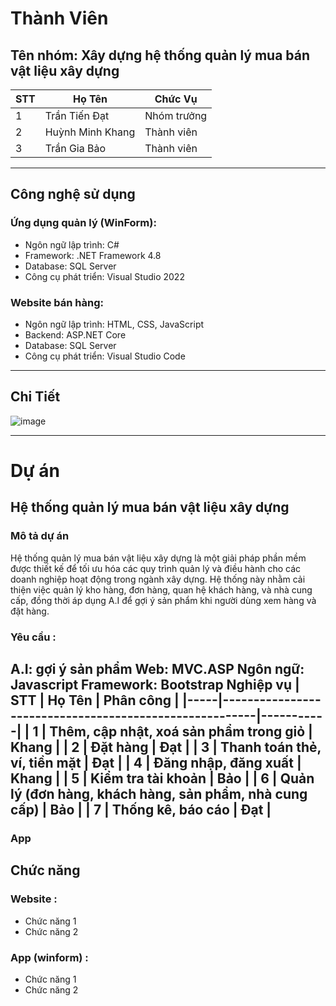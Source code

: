 # Thành Viên
## Tên nhóm: Xây dựng hệ thống quản lý mua bán vật liệu xây dựng

| STT | Họ Tên                  | Chức Vụ        |
|-----|-------------------------|----------------|
| 1   | Trần Tiến Đạt            | Nhóm trưởng    |
| 2   | Huỳnh Minh Khang         | Thành viên     |
| 3   | Trần Gia Bảo             | Thành viên     |
---------------------------------------------------
## Công nghệ sử dụng
### Ứng dụng quản lý (WinForm):
- Ngôn ngữ lập trình: C#
- Framework: .NET Framework 4.8
- Database: SQL Server
- Công cụ phát triển: Visual Studio 2022
### Website bán hàng:

- Ngôn ngữ lập trình: HTML, CSS, JavaScript
- Backend: ASP.NET Core
- Database: SQL Server
- Công cụ phát triển: Visual Studio Code
-------------------------------------------------
## Chi Tiết

![image](https://github.com/user-attachments/assets/dc4b3c3f-c024-443c-866d-146fdbfbcc78)

-------------------------------------------------
# Dự án
## Hệ thống quản lý mua bán vật liệu xây dựng
### Mô tả dự án
Hệ thống quản lý mua bán vật liệu xây dựng là một giải pháp phần mềm được thiết kế để tối ưu hóa các quy trình quản lý và điều hành cho các doanh nghiệp hoạt động trong ngành xây dựng. Hệ thống này nhằm cải thiện việc quản lý kho hàng, đơn hàng, quan hệ khách hàng, và nhà cung cấp, đồng thời áp dụng A.I để gợi ý sản phẩm khi người dùng xem hàng và đặt hàng.
### Yêu cầu :
A.I: gợi ý sản phẩm
Web: MVC.ASP
Ngôn ngữ: Javascript
Framework: Bootstrap
Nghiệp vụ
| STT | Họ Tên                                                 | Phân công |
|-----|--------------------------------------------------------|-----------|
| 1   | Thêm, cập nhật, xoá sản phẩm trong giỏ                 | Khang     |
| 2   | Đặt hàng                                               | Đạt       |
| 3   | Thanh toán thẻ, ví, tiền mặt                           | Đạt       |
| 4   | Đăng nhập, đăng xuất                                   | Khang     |
| 5   | Kiểm tra tài khoản                                     | Bảo       |
| 6   | Quản lý (đơn hàng, khách hàng, sản phẩm, nhà cung cấp) | Bảo       |
| 7   | Thống kê, báo cáo                                      | Đạt       |
-----------------------------------------------------------------------------------
### App
## Chức năng
### Website :
- Chức năng 1
- Chức năng 2
### App (winform) :
- Chức năng 1
- Chức năng 2
